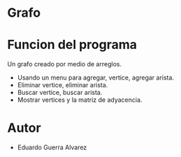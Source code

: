 # Grafo

# Funcion del programa
Un grafo creado por medio de arreglos.
- Usando un menu para agregar, vertice, agregar arista.
- Eliminar vertice, eliminar arista.
- Buscar vertice, buscar arista.
- Mostrar vertices y la matriz de adyacencia.

# Autor
- Eduardo Guerra Alvarez